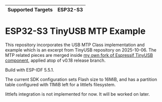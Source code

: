 | Supported Targets | ESP32-S3 |
| ----------------- | -------- |

# ESP32-S3 TinyUSB MTP Example

This repository incorporates the USB MTP Class implementation and example which is an excerpt from TinyUSB repository on 2025-10-06. The MTP related pieces are merged inside [my own fork of Espressif TinyUSB component](https://github.com/RigoLigoRLC/espressif-tinyusb-component/tree/release/v0.18-with-mtp), applied atop of v0.18 release branch.

Build with ESP-IDF 5.5.1.

The current SDK configuration sets Flash size to 16MiB, and has a partition table configured with 11MiB left for a littlefs filesystem.

littlefs integration is not implemented for now. It will be worked on later.
